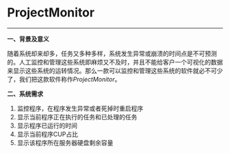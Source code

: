 # ProjectMonitor #

---

**一、背景及意义**

随着系统却来却多，任务又多种多样，系统发生异常或崩溃的时间点是不可预测的。人工监控和管理这些系统即麻烦又不及时，并且不能给客户一个可视化的数据来显示这些系统的运转情况。那么一款可以监控和管理这些系统的软件就必不可少了，我们把这款软件称作*ProjectMonitor*。

**二、系统需求**

1. 监控程序，在程序发生异常或者死掉时重启程序
2. 显示当前程序正在执行的任务和已处理的任务
3. 显示程序已运行的时间 
4. 显示当前程序CUP占比
5. 显示该程序所在服务器硬盘剩余容量

